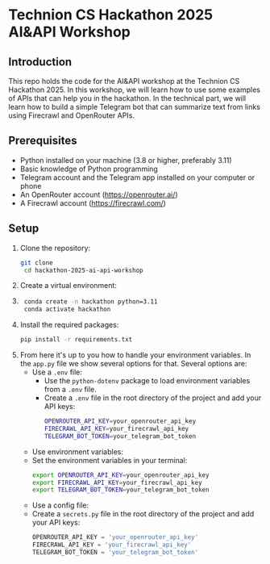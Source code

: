 # Technion CS Hackathon 2025 AI&API Workshop

## Introduction
This repo holds the code for the AI&API workshop at the Technion CS Hackathon 2025.
In this workshop, we will learn how to use some examples of APIs that can help you in the hackathon.
In the technical part, we will learn how to build a simple Telegram bot that can summarize text from links using Firecrawl and OpenRouter APIs.

## Prerequisites
- Python installed on your machine (3.8 or higher, preferably 3.11)
- Basic knowledge of Python programming
- Telegram account and the Telegram app installed on your computer or phone
- An OpenRouter account (https://openrouter.ai/)
- A Firecrawl account (https://firecrawl.com/)

## Setup
1. Clone the repository:
   ```bash
   git clone
    cd hackathon-2025-ai-api-workshop
    ```
2. Create a virtual environment:
3. ```bash
    conda create -n hackathon python=3.11
    conda activate hackathon
    ```
4. Install the required packages:
    ```bash
    pip install -r requirements.txt
    ```
5. From here it's up to you how to handle your environment variables. In the `app.py` file we show several options for that.
   Several options are:
    - Use a `.env` file: 
      - Use the `python-dotenv` package to load environment variables from a `.env` file.
      - Create a `.env` file in the root directory of the project and add your API keys:
        ```bash
        OPENROUTER_API_KEY=your_openrouter_api_key
        FIRECRAWL_API_KEY=your_firecrawl_api_key
        TELEGRAM_BOT_TOKEN=your_telegram_bot_token
        ```
    - Use environment variables:
    - Set the environment variables in your terminal:
      ```bash
      export OPENROUTER_API_KEY=your_openrouter_api_key
      export FIRECRAWL_API_KEY=your_firecrawl_api_key
      export TELEGRAM_BOT_TOKEN=your_telegram_bot_token
      ```
    - Use a config file:
    - Create a `secrets.py` file in the root directory of the project and add your API keys:
      ```python
      OPENROUTER_API_KEY = 'your_openrouter_api_key'
      FIRECRAWL_API_KEY = 'your_firecrawl_api_key'
      TELEGRAM_BOT_TOKEN = 'your_telegram_bot_token'
      ```
